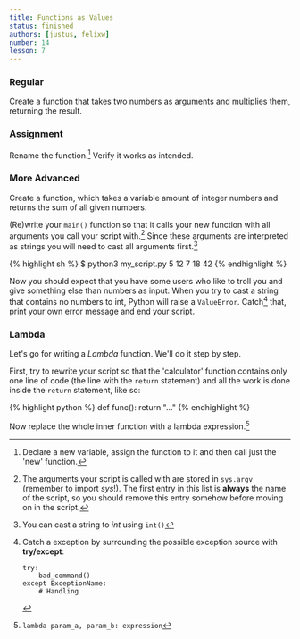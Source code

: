 ```yaml
---
title: Functions as Values
status: finished
authors: [justus, felixw]
number: 14
lesson: 7
---
```


### Regular

Create a function that takes two numbers as arguments and multiplies them, returning the result.

### Assignment

Rename the function.[^renaming] Verify it works as intended.

[^renaming]:
    Declare a new variable, assign the function to it and then call just the 'new' function.

### More Advanced

Create a function, which takes a variable amount of integer numbers and returns the sum of all given numbers.

(Re)write your `main()` function so that it calls your new function with all arguments you call your script with.[^sysargv]
Since these arguments are interpreted as strings you will need to cast all arguments first.[^cast]

[^sysargv]:
    The arguments your script is called with are stored in `sys.argv` (remember to import _sys_!).
    The first entry in this list is __always__ the name of the script, so you should remove this entry somehow before moving on in the script.

[^cast]:
    You can cast a string to _int_ using `int()`

{% highlight sh %}
$ python3 my_script.py 5 12 7 18
42
{% endhighlight %}

Now you should expect that you have some users who like to troll you and give something else than numbers as input.
When you try to cast a string that contains no numbers to int, Python will raise a `ValueError`.
Catch[^catch] that, print your own error message and end your script.

[^catch]:
    Catch a exception by surrounding the possible exception source with __try/except__:

        try:
            bad_command()
        except ExceptionName:
            # Handling


### Lambda

Let's go for writing a _Lambda_ function. We'll do it step by step.

First, try to rewrite your script so that the 'calculator' function contains only one line of code (the line with the `return` statement) and all the work is done inside the `return` statement, like so:

{% highlight python %}
def func():
    return "..."
{% endhighlight %}

Now replace the whole inner function with a lambda expression.[^lambda]

[^lambda]:
    `lambda param_a, param_b: expression`
